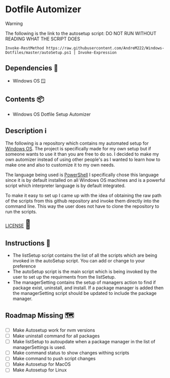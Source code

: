 <h1>Dotfile Automizer</h1>

> [!WARNING]
> The following is the link to the autosetup script: DO NOT RUN WITHOUT READING WHAT THE SCRIPT DOES
> ```
> Invoke-RestMethod https://raw.githubusercontent.com/AndreM222/Windows-Dotfiles/master/autoSetup.ps1 | Invoke-Expression 
> ```

<h2>Dependencies 📃</h2>

- Windows OS 🪟

<h2>Contents 📦</h2>

- Windows OS Dotfile Setup Automizer

<h2>Description ℹ️</h2>

The following is a repository which contains my automated setup for [Windows OS](https://www.microsoft.com/en-us/windows?r=1).
The project is specifically made for my own setup but if someone wants to use it than you are free to do so.
I decided to make my own automizer instead of using other people's as I wanted to learn how to make one and 
also to customize it to my own needs. 

The language being used is [PowerShell](https://learn.microsoft.com/en-us/windows-server/administration/windows-commands/powershell)
I specifically chose this language since it is by default installed on all Windows OS machines and is a powerful 
script which interpreter language is by default integrated.

To make it easy to set up I came up with the idea of obtaining the raw path of the scripts from this github 
repository and invoke them directly into the command line. This way the user does not have to clone the repository to 
run the scripts.

[LICENSE](https://github.com/AndreM222/Dotfile-Automizer/blob/master/License) <span style="font-size:2em">🪪</span>

<h2>Instructions 📖</h2>

- The listSetup script contains the list of all the scripts which are being invoked in the autoSetup script. You can
add or change to your preference
- The autoSetup script is the main script which is being invoked by the user to set up the requirments
from the listSetup.
- The managerSetting contains the setup of managers action to find if package exist, uninstall, and install. If a 
package manager is added then the managerSetting script should be updated to include the package manager.

<h2>Roadmap Missing 🗺️</h2>

- [ ] Make Autosetup work for nvm versions
- [ ] Make uninstall command for all packages
- [ ] Make listSetup to autoupdate when a package manager in the list of managerSettings is used.
- [ ] Make command status to show changes withing scripts
- [ ] Make command to push script changes
- [ ] Make Autosetup for MacOS
- [ ] Make Autosetup for Linux
